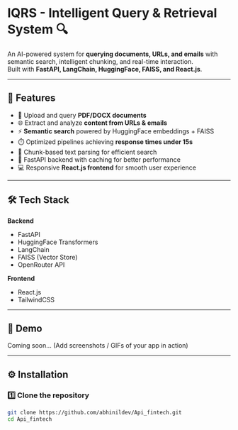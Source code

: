 # IQRS - Intelligent Query & Retrieval System 🔍

An AI-powered system for **querying documents, URLs, and emails** with semantic search, intelligent chunking, and real-time interaction.  
Built with **FastAPI, LangChain, HuggingFace, FAISS, and React.js**.

---

## 🚀 Features
- 📂 Upload and query **PDF/DOCX documents**
- 🌐 Extract and analyze **content from URLs & emails**
- ⚡ **Semantic search** powered by HuggingFace embeddings + FAISS
- ⏱️ Optimized pipelines achieving **response times under 15s**
- 🧩 Chunk-based text parsing for efficient search
- 🎯 FastAPI backend with caching for better performance
- 💻 Responsive **React.js frontend** for smooth user experience

---

## 🛠️ Tech Stack
**Backend**  
- FastAPI  
- HuggingFace Transformers  
- LangChain  
- FAISS (Vector Store)  
- OpenRouter API  

**Frontend**  
- React.js  
- TailwindCSS  

---

## 📸 Demo
Coming soon... (Add screenshots / GIFs of your app in action)

---

## ⚙️ Installation

### 1️⃣ Clone the repository
```bash
git clone https://github.com/abhinildev/Api_fintech.git
cd Api_fintech
